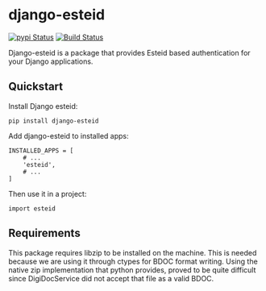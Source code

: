 # django-esteid

[![pypi Status](https://badge.fury.io/py/django-esteid.png)](https://badge.fury.io/py/django-esteid)
[![Build Status](https://travis-ci.org/thorgate/django-esteid.svg?branch=master)](https://travis-ci.org/thorgate/django-esteid)

Django-esteid is a package that provides Esteid based authentication for your Django applications.

Quickstart
----------

Install Django esteid:

    pip install django-esteid

Add django-esteid to installed apps:

    INSTALLED_APPS = [
        # ...
        'esteid',
        # ...
    ]

Then use it in a project:

    import esteid

Requirements
------------

This package requires libzip to be installed on the machine. This is needed because we are using it through ctypes
for BDOC format writing. Using the native zip implementation that python provides, proved to be quite difficult
since DigiDocService did not accept that file as a valid BDOC.
